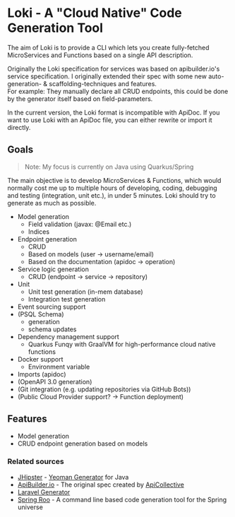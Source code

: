 # Loki - A "Cloud Native" Code Generation Tool

The aim of Loki is to provide a CLI which lets you create fully-fetched MicroServices and Functions based on a single
API description.

Originally the Loki specification for services was based on apibuilder.io's service specification.
I originally extended their spec with some new auto-generation- & scaffolding-techniques and features. <br>
For example: They manually declare all CRUD endpoints, this could be done by the generator itself based on field-parameters.

In the current version, the Loki format is incompatible with ApiDoc.
If you want to use Loki with an ApiDoc file, you can either rewrite or import it directly.

## Goals
> Note: My focus is currently on Java using Quarkus/Spring

The main objective is to develop MicroServices & Functions, which would normally
cost me up to multiple hours of developing, coding, debugging and testing (integration, unit etc.), in under 5 minutes.
Loki should try to generate as much as possible.

* Model generation
  * Field validation (javax: @Email etc.)
  * Indices
* Endpoint generation
  * CRUD
  * Based on models (user -> username/email)
  * Based on the documentation (apidoc -> operation)
* Service logic generation
  * CRUD (endpoint -> service -> repository)
* Unit
  * Unit test generation (in-mem database)
  * Integration test generation
* Event sourcing support
* (PSQL Schema)
  * generation
  * schema updates
* Dependency management support
  * Quarkus Funqy with GraalVM for high-performance cloud native functions
* Docker support
  * Environment variable
* Imports (apidoc)
* (OpenAPI 3.0 generation)
* (Git integration (e.g. updating repositories via GitHub Bots))
* (Public Cloud Provider support? -> Function deployment)

## Features

* Model generation
* CRUD endpoint generation based on models

### Related sources

* [JHipster](https://en.wikipedia.org/wiki/JHipster) - [Yeoman Generator](https://yeoman.io/learning/) for Java
* [ApiBuilder.io](https://www.apibuilder.io/) - The original spec created by [ApiCollective](https://github.com/apicollective)
* [Laravel Generator](https://github.com/InfyOmLabs/laravel-generator)
* [Spring Roo](https://en.wikipedia.org/wiki/Spring_Roo) - A command line based code generation tool for the Spring universe
